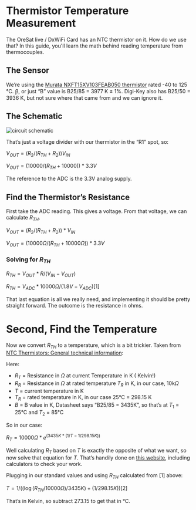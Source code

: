 # Thermistor Temperature Measurement

The OreSat live / DxWiFi Card has an NTC thermistor on it. How do we use that? In this guide, you'll learn the math behind reading temperature from thermocouples.

## The Sensor

We’re using the [Murata NXFT15XV103FEAB050 thermistor](https://mm.digikey.com/Volume0/opasdata/d220001/medias/docus/5339/NXFT15XV103FEAB050_DS.pdf) rated -40 to 125 °C. ꞵ, or just “B” value is  B25/85 = 3977 K ± 1%. Digi-Key also has B25/50 = 3936 K, but not sure where that came from and we can ignore it.

## The Schematic

![circuit schematic](images/image1.png)

That’s just a voltage divider with our thermistor in the “R1” spot, so:

$V_{OUT} = (R_2 / (R_{TH} + R_2))V_{IN}$

$V_{OUT} = (10000/(R_{TH} + 10000)) * 3.3V$

The reference to the ADC is the 3.3V analog supply.

## Find the Thermistor’s Resistance

First take the ADC reading. This gives a voltage. From that voltage, we can calculate $R_{TH}$.

$V_{OUT} = (R_2 / (R_{TH} + R_2)) * V_{IN}$

$V_{OUT} = (10000{\Omega} / (R_{TH} + 10000{\Omega})) * 3.3V$

### Solving for $R_{TH}$

$R_{TH} = V_{OUT} * R / (V_{IN} - V_{OUT})$

$R_{TH} = V_{ADC} * 10000{\Omega} / (1.8V - V_{ADC}) [1]$

That last equation is all we really need, and implementing it should be pretty straight forward. The outcome is the resistance in ohms.

# Second, Find the Temperature

Now we convert $R_{TH}$ to a temperature, which is a bit trickier. Taken from [NTC Thermistors: General technical information](https://www.tdk-electronics.tdk.com/download/531116/19643b7ea798d7c4670141a88cd993f9/pdf-general-technical-information.pdf):

Here:

* $R_T$ = Resistance in ${\Omega}$ at current Temperature in K ( Kelvin!)
* $R_R$ = Resistance in ${\Omega}$ at rated temperature $T_R$ in K, in our case, 10k${\Omega}$
* $T$ = current temperature in K
* $T_R$ = rated temperature in K, in our case 25°C = 298.15 K
* $B$ = B value in K, Datasheet says “B25/85 = 3435K”, so that’s at $T_1$ = 25°C and $T_2$ = 85°C

So in our case:

$R_T = 10000{\Omega} * e^{(3435 K * (1 / T - 1 / 298.15 K))}$

Well calculating $R_T$ based on $T$ is exactly the opposite of what we want, so now solve that equation for $T$. That’s handily done on [this website](https://www.giangrandi.org/electronics/ntc/ntc.shtml), including calculators to check your work.

Plugging in our standard values and using $R_{TH}$ calculated from [1] above:

$T = 1 / (({\log}(R_{TH} / 10000{\Omega}) / 3435K) + (1 / 298.15 K)) [2]$

That’s in Kelvin, so subtract 273.15 to get that in °C.

